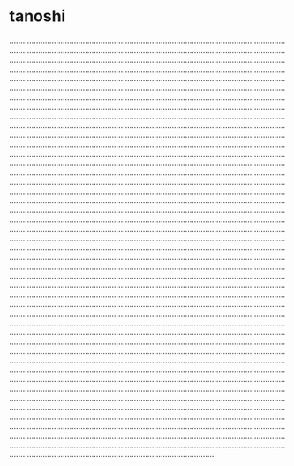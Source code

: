 # tanoshi
............................................................................................................................................................................................................................................................................................................................................................................................................................................................................................................................................................................................................................................................................................................................................................................................................................................................................................................................................................................................................................................................................................................................................................................................................................................................................................................................................................................................................................................................................................................................................................................................................................................................................................................................................................................................................................................................................................................................................................................................................................................................................................................................................................................................................................................................................................................................................................................................................................................................................................................................................................................................................................................................................................................................................................................................................................................................................................................................................................................................................................................................................................................................................................................................................................................................................................................................................................................................................................................................................................................................................................................................................................................................................................................................................................................................................................................................................................................................................................................................................................................................................................................................................................................................................................................................................................................................................................................................................................................................................................................................................................................................................................................................................................................................................................................................................................................................................................................................................................................................................................................................................................................................................................................................................................................................................................................................................................................................................................................................................................................................................................................................................................................................................................................................................................................